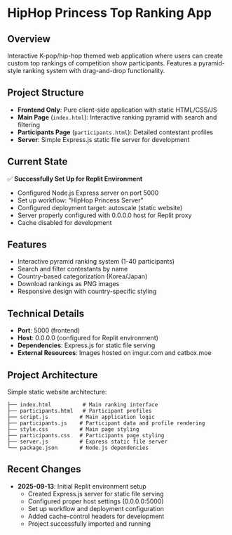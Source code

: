 # HipHop Princess Top Ranking App

## Overview
Interactive K-pop/hip-hop themed web application where users can create custom top rankings of competition show participants. Features a pyramid-style ranking system with drag-and-drop functionality.

## Project Structure
- **Frontend Only**: Pure client-side application with static HTML/CSS/JS
- **Main Page** (`index.html`): Interactive ranking pyramid with search and filtering
- **Participants Page** (`participants.html`): Detailed contestant profiles
- **Server**: Simple Express.js static file server for development

## Current State
✅ **Successfully Set Up for Replit Environment**
- Configured Node.js Express server on port 5000
- Set up workflow: "HipHop Princess Server" 
- Configured deployment target: autoscale (static website)
- Server properly configured with 0.0.0.0 host for Replit proxy
- Cache disabled for development

## Features
- Interactive pyramid ranking system (1-40 participants)
- Search and filter contestants by name
- Country-based categorization (Korea/Japan)
- Download rankings as PNG images
- Responsive design with country-specific styling

## Technical Details
- **Port**: 5000 (frontend)
- **Host**: 0.0.0.0 (configured for Replit environment)
- **Dependencies**: Express.js for static file serving
- **External Resources**: Images hosted on imgur.com and catbox.moe

## Project Architecture
Simple static website architecture:
```
├── index.html          # Main ranking interface
├── participants.html   # Participant profiles
├── script.js          # Main application logic
├── participants.js    # Participant data and profile rendering
├── style.css          # Main page styling
├── participants.css   # Participants page styling
├── server.js          # Express static file server
└── package.json       # Node.js dependencies
```

## Recent Changes
- **2025-09-13**: Initial Replit environment setup
  - Created Express.js server for static file serving
  - Configured proper host settings (0.0.0.0:5000)
  - Set up workflow and deployment configuration
  - Added cache-control headers for development
  - Project successfully imported and running